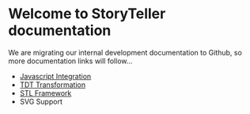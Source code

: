 # Welcome to StoryTeller documentation

We are migrating our internal development documentation to Github, so more documentation links will follow...

- [Javascript Integration](js/index.md)
- [TDT Transformation](tdt/index.md)
- [STL Framework](stl/index.md)
- SVG Support

